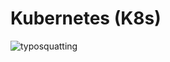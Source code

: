 # Kubernetes (K8s)

![typosquatting](https://github.com/kubarnetes/kubernetes/assets/99364286/75fec5e6-8e5b-43de-8a35-70656fa27417)
